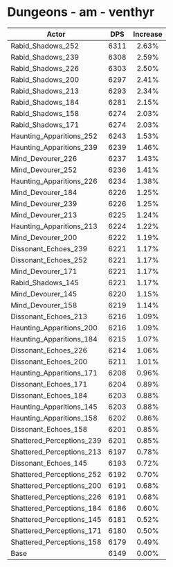 # Dungeons - am - venthyr
| Actor | DPS | Increase |
|---|:---:|:---:|
|Rabid_Shadows_252|6311|2.63%|
|Rabid_Shadows_239|6308|2.59%|
|Rabid_Shadows_226|6303|2.50%|
|Rabid_Shadows_200|6297|2.41%|
|Rabid_Shadows_213|6293|2.34%|
|Rabid_Shadows_184|6281|2.15%|
|Rabid_Shadows_158|6274|2.03%|
|Rabid_Shadows_171|6274|2.03%|
|Haunting_Apparitions_252|6243|1.53%|
|Haunting_Apparitions_239|6239|1.46%|
|Mind_Devourer_226|6237|1.43%|
|Mind_Devourer_252|6236|1.41%|
|Haunting_Apparitions_226|6234|1.38%|
|Mind_Devourer_184|6226|1.25%|
|Mind_Devourer_239|6226|1.25%|
|Mind_Devourer_213|6225|1.24%|
|Haunting_Apparitions_213|6224|1.22%|
|Mind_Devourer_200|6222|1.19%|
|Dissonant_Echoes_239|6221|1.17%|
|Dissonant_Echoes_252|6221|1.17%|
|Mind_Devourer_171|6221|1.17%|
|Rabid_Shadows_145|6221|1.17%|
|Mind_Devourer_145|6220|1.15%|
|Mind_Devourer_158|6219|1.14%|
|Dissonant_Echoes_213|6216|1.09%|
|Haunting_Apparitions_200|6216|1.09%|
|Haunting_Apparitions_184|6215|1.07%|
|Dissonant_Echoes_226|6214|1.06%|
|Dissonant_Echoes_200|6211|1.01%|
|Haunting_Apparitions_171|6208|0.96%|
|Dissonant_Echoes_171|6204|0.89%|
|Dissonant_Echoes_184|6203|0.88%|
|Haunting_Apparitions_145|6203|0.88%|
|Haunting_Apparitions_158|6202|0.86%|
|Dissonant_Echoes_158|6201|0.85%|
|Shattered_Perceptions_239|6201|0.85%|
|Shattered_Perceptions_213|6197|0.78%|
|Dissonant_Echoes_145|6193|0.72%|
|Shattered_Perceptions_252|6192|0.70%|
|Shattered_Perceptions_200|6191|0.68%|
|Shattered_Perceptions_226|6191|0.68%|
|Shattered_Perceptions_184|6186|0.60%|
|Shattered_Perceptions_145|6181|0.52%|
|Shattered_Perceptions_171|6180|0.50%|
|Shattered_Perceptions_158|6179|0.49%|
|Base|6149|0.00%|
